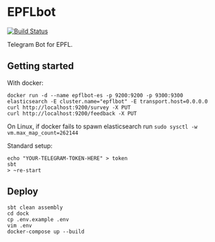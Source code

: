 # EPFLbot
[![Build Status](https://travis-ci.com/mukel/epflbot.svg?token=d7f7szCri5ct4GZxRyqt&branch=master)](https://travis-ci.com/mukel/epflbot)

Telegram Bot for EPFL.

## Getting started

With docker:

```shell
docker run -d --name epflbot-es -p 9200:9200 -p 9300:9300 elasticsearch -E cluster.name="epflbot" -E transport.host=0.0.0.0
curl http://localhost:9200/survey -X PUT
curl http://localhost:9200/feedback -X PUT
```

On Linux, if docker fails to spawn elasticsearch run ```sudo sysctl -w vm.max_map_count=262144```

Standard setup:

```shell
echo "YOUR-TELEGRAM-TOKEN-HERE" > token
sbt
> ~re-start
```

## Deploy

```shell
sbt clean assembly
cd dock
cp .env.example .env
vim .env
docker-compose up --build
```
